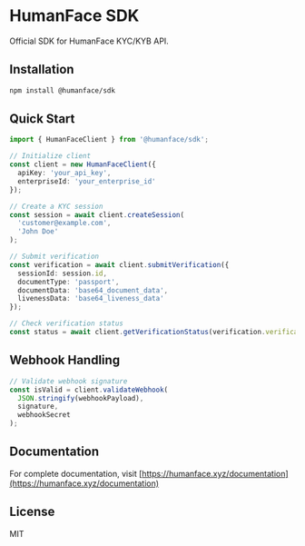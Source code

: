 # HumanFace SDK

Official SDK for HumanFace KYC/KYB API.

## Installation

```bash
npm install @humanface/sdk
```

## Quick Start

```typescript
import { HumanFaceClient } from '@humanface/sdk';

// Initialize client
const client = new HumanFaceClient({
  apiKey: 'your_api_key',
  enterpriseId: 'your_enterprise_id'
});

// Create a KYC session
const session = await client.createSession(
  'customer@example.com',
  'John Doe'
);

// Submit verification
const verification = await client.submitVerification({
  sessionId: session.id,
  documentType: 'passport',
  documentData: 'base64_document_data',
  livenessData: 'base64_liveness_data'
});

// Check verification status
const status = await client.getVerificationStatus(verification.verificationId);
```

## Webhook Handling

```typescript
// Validate webhook signature
const isValid = client.validateWebhook(
  JSON.stringify(webhookPayload),
  signature,
  webhookSecret
);
```

## Documentation

For complete documentation, visit [https://humanface.xyz/documentation](https://humanface.xyz/documentation)

## License

MIT
